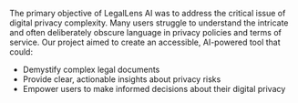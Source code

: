 The primary objective of LegalLens AI was to address the critical issue of digital privacy complexity. Many users struggle to understand the intricate and often deliberately obscure language in privacy policies and terms of service. Our project aimed to create an accessible, AI-powered tool that could:
- Demystify complex legal documents
- Provide clear, actionable insights about privacy risks
- Empower users to make informed decisions about their digital privacy

